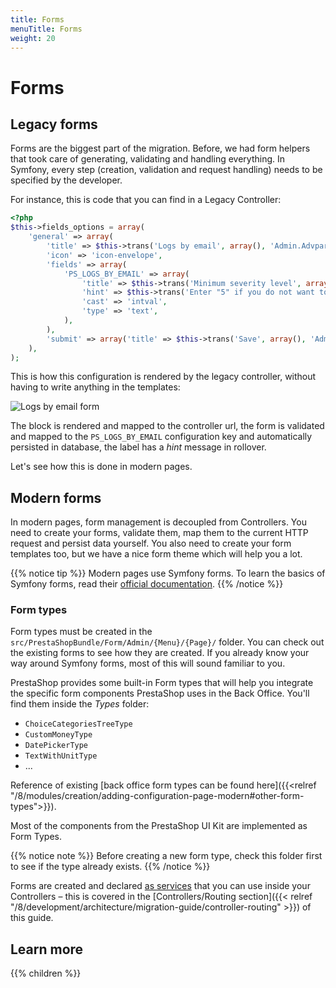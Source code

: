 ```yaml
---
title: Forms
menuTitle: Forms
weight: 20
---
```


# Forms

## Legacy forms

Forms are the biggest part of the migration. Before, we had form helpers that took care of generating, validating and handling everything. In Symfony, every step (creation, validation and request handling) needs to be specified by the developer.

For instance, this is code that you can find in a Legacy Controller:

```php
<?php
$this->fields_options = array(
    'general' => array(
        'title' => $this->trans('Logs by email', array(), 'Admin.Advparameters.Feature'),
        'icon' => 'icon-envelope',
        'fields' => array(
            'PS_LOGS_BY_EMAIL' => array(
                'title' => $this->trans('Minimum severity level', array(), 'Admin.Advparameters.Feature'),
                'hint' => $this->trans('Enter "5" if you do not want to receive any emails.', array(), 'Admin.Advparameters.Help'),
                'cast' => 'intval',
                'type' => 'text',
            ),
        ),
        'submit' => array('title' => $this->trans('Save', array(), 'Admin.Actions')),
    ),
);
```

This is how this configuration is rendered by the legacy controller, without having to write anything in the templates:

![Logs by email form](../img/legacy-rendered-form.png)

The block is rendered and mapped to the controller url, the form is validated and mapped to the `PS_LOGS_BY_EMAIL` configuration key and automatically persisted in database, the label has a _hint_ message in rollover.

Let's see how this is done in modern pages.

## Modern forms

In modern pages, form management is decoupled from Controllers. You need to create your forms, validate them, map them to the current HTTP request and persist data yourself. You also need to create your form templates too, but we have a nice form theme which will help you a lot.

{{% notice tip %}}
Modern pages use Symfony forms. To learn the basics of Symfony forms, read their [official documentation](https://symfony.com/doc/4.4/forms.html).
{{% /notice %}}

### Form types

Form types must be created in the `src/PrestaShopBundle/Form/Admin/{Menu}/{Page}/` folder. You can check out the existing forms to see how they are created. If you already know your way around Symfony forms, most of this will sound familiar to you.  

PrestaShop provides some built-in Form types that will help you integrate the specific form components PrestaShop uses in the Back Office. You'll find them inside the *Types* folder:

* `ChoiceCategoriesTreeType`
* `CustomMoneyType`
* `DatePickerType`
* `TextWithUnitType`
* ...

Reference of existing [back office form types can be found here]({{<relref "/8/modules/creation/adding-configuration-page-modern#other-form-types">}}). 

Most of the components from the PrestaShop UI Kit are implemented as Form Types.

{{% notice note %}}
Before creating a new form type, check this folder first to see if the type already exists.
{{% /notice %}}

Forms are created and declared [as services](https://symfony.com/doc/4.4/form/form_dependencies.html) that you can use inside your Controllers – this is covered in the [Controllers/Routing section]({{< relref "/8/development/architecture/migration-guide/controller-routing" >}}) of this guide.

## Learn more

{{% children %}}

